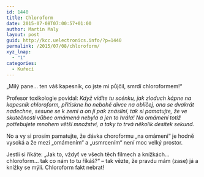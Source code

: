 ```yaml
---
id: 1440
title: Chloroform
date: 2015-07-08T07:00:57+01:00
author: Martin Maly
layout: post
guid: http://kcc.uelectronics.info/?p=1440
permalink: /2015/07/08/chloroform/
xyz_lnap:
  - "1"
categories:
  - Kuřecí
---
```

&#8222;Milý pane&#8230; ten váš kapesník, co jste mi půjčil, smrdí chloroformem!&#8220;

Profesor toxikologie povídal: _Když vidíte tu scénku, jak zloduch kápne na kapesník chloroform, přitiskne ho nebohé dívce na obličej, ona se dvakrát nadechne, sesune se k zemi a on ji pak znásilní, tak si pamatujte, že ve skutečnosti vůbec omámená nebyla a jen to hrála! Na omámení totiž potřebujete mnohem větší množství, a taky to trvá několik desítek sekund._

No a vy si prosím pamatujte, že dávka choroformu &#8222;na omámení&#8220; je hodně vysoká a že mezi &#8222;omámením&#8220; a &#8222;usmrcením&#8220; není moc velký prostor.

Jestli si říkáte: &#8222;Jak to, vždyť ve všech těch filmech a knížkách&#8230; chloroform&#8230; tak co nám to tu říkáš?&#8220; &#8211; tak vězte, že pravdu mám (zase) já a knížky se mýlí. Chloroform fakt nebrat!